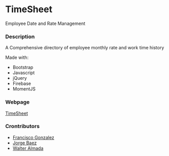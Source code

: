 # TimeSheet
Employee Date and Rate Management

### Description
A Comprehensive directory of employee monthly rate and work time history

Made with:
* Bootstrap
* Javascript
* jQuery
* Firebase
* MomentJS

### Webpage
[TimeSheet](https://walterioo.github.io/TimeSheet)

### Crontributors
* [Francisco Gonzalez](https://github.com/lugof)
* [Jorge Baez](https://github.com/jibm82)
* [Walter Almada](https://github.com/walterioo)
